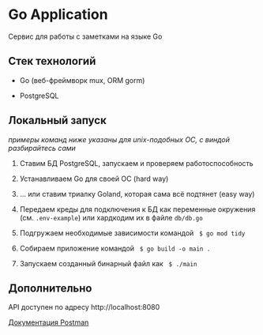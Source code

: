 # Go Application

Сервис для работы с заметками на языке Go

## Стек технологий

- Go (веб-фреймворк mux, ORM gorm)

- PostgreSQL

## Локальный запуск

*примеры команд ниже указаны для unix-подобных ОС, с виндой разбирайтесь сами*

1. Ставим БД PostgreSQL, запускаем и проверяем работоспособность

2. Устанавливаем Go для своей ОС (hard way)

3. ... или ставим триалку Goland, которая сама всё подтянет (easy way)

4. Передаем креды для подключения к БД как переменные окружения
   (см. `.env-example`) или хардкодим их в файле `db/db.go`

5. Подгружаем необходимые зависимости командой ` $ go mod tidy`

6. Собираем приложение командой ` $ go build -o main .`

7. Запускаем созданный бинарный файл как ` $ ./main`

## Дополнительно

API доступен по адресу http://localhost:8080

[Документация Postman](https://www.getpostman.com/collections/92e55648801ba4ab0fb5)
